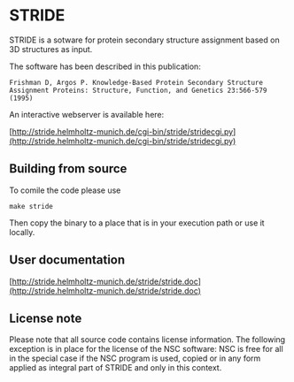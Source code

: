 # STRIDE
STRIDE is a sotware for protein secondary structure assignment based on 3D structures as input.

The software has been described in this publication:

```
Frishman D, Argos P. Knowledge-Based Protein Secondary Structure Assignment Proteins: Structure, Function, and Genetics 23:566-579 (1995)
```

An interactive webserver is available here:

[http://stride.helmholtz-munich.de/cgi-bin/stride/stridecgi.py](http://stride.helmholtz-munich.de/cgi-bin/stride/stridecgi.py)

## Building from source

To comile the code please use
```
make stride
```

Then copy the binary to a place that is in your execution path or use it locally.

## User documentation

[http://stride.helmholtz-munich.de/stride/stride.doc](http://stride.helmholtz-munich.de/stride/stride.doc)

## License note
Please note that all source code contains license information. The following exception is in place for the license of the NSC software: NSC is free for all in the special case if the NSC program is used, copied or in any form applied as integral part of STRIDE and only in this context.
